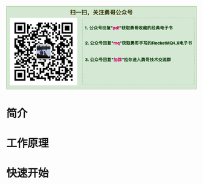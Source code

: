 ![](doc/images/gongzhonghaonew.png)


# 简介















# 工作原理

















# 快速开始











